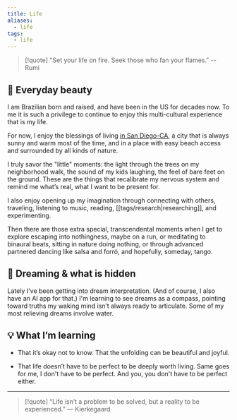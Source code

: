 ```yaml
---
title: Life
aliases:
  - life
tags:
  - life
---
```


> [!quote]
> "Set your life on fire. Seek those who fan your flames." -- Rumi

## 🌅 Everyday beauty

I am Brazilian born and raised, and have been in the US for decades now. To me it is such a privilege to continue to enjoy this multi-cultural experience that is my life.

For now, I enjoy the blessings of living [in San Diego-CA](https://en.wikipedia.org/wiki/San_Diego), a city that is always sunny and warm most of the time, and in a place with easy beach access and surrounded by all kinds of nature.

I truly savor the "little" moments: the light through the trees on my neighborhood walk, the sound of my kids laughing, the feel of bare feet on the ground. These are the things that recalibrate my nervous system and remind me what’s real, what I want to be present for.

I also enjoy opening up my imagination through connecting with others, traveling, listening to music, reading, [[tags/research|researching]], and experimenting.

Then there are those extra special, transcendental moments when I get to explore escaping into nothingness, maybe on a run, or meditating to binaural beats, sitting in nature doing nothing, or through advanced partnered dancing like salsa and forró, and hopefully, someday, tango.

## 🌙 Dreaming & what is hidden

Lately I've been getting into dream interpretation. (And of course, I also have an AI app for that.) I'm learning to see dreams as a compass, pointing toward truths my waking mind isn’t always ready to articulate. Some of my most relieving dreams involve water.

## 💡 What I’m learning

- That it’s okay not to know. That the unfolding can be beautiful and joyful.

- That life doesn’t have to be perfect to be deeply worth living. Same goes for me, I don't have to be perfect. And you, you don't have to be perfect either.

---

> [!quote]
> “Life isn’t a problem to be solved, but a reality to be experienced.” — Kierkegaard

